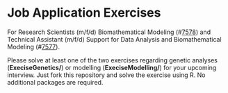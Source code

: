 
<!-- README.md is generated from README.Rmd. Please edit that file -->

# Job Application Exercises

For Research Scientists (m/f/d) Biomathematical Modeling
(\#[7578](https://www.genstat.imise.uni-leipzig.de/sites/www.genstat.imise.uni-leipzig.de/files/files/uploads/7578_2-WissMitarb_EN.pdf))
and Technical Assistant (m/f/d) Support for Data Analysis and
Biomathematical Modeling
(\#[7577](https://www.genstat.imise.uni-leipzig.de/sites/www.genstat.imise.uni-leipzig.de/files/files/uploads/7577_1-TechMitarb_EN.pdf)).

Please solve at least one of the two exercises regarding genetic
analyses (**ExeciseGenetics/**) or modelling (**ExeciseModelling/**) for
your upcoming interview. Just fork this repository and solve the
exercise using R. No additional packages are required.

